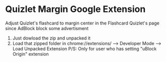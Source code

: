 # Quizlet Margin Google Extension
Adjust Quizlet's flashcard to margin center in the Flashcard Quizlet's page since AdBlock block some advertisment <div>
1. Just dowload the zip and unpacked it
2. Load that zipped folder in chrome://extensions/ --> Developer Mode --> Load Unpacked Extension
P/S: Only for user who has setting "uBlock Origin" extension
